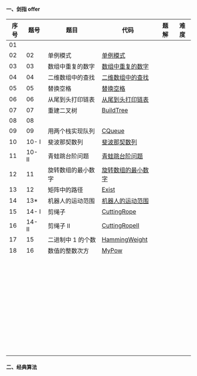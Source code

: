 #### 一、剑指 offer

| 序号 | 题号   | 题目               | 代码                                                         | 题解 | 难度 |
| ---- | ------ | ------------------ | ------------------------------------------------------------ | ---- | ---- |
| 01   |        |                    |                                                              |      |      |
| 02   | 02     | 单例模式           | [单例模式]()                                                 |      |      |
| 03   | 03     | 数组中重复的数字   | [数组中重复的数字]()                                         |      |      |
| 04   | 04     | 二维数组中的查找   | [二维数组中的查找]()                                         |      |      |
| 05   | 05     | 替换空格           | [替换空格]()                                                 |      |      |
| 06   | 06     | 从尾到头打印链表   | [从尾到头打印链表]()                                         |      |      |
| 07   | 07     | 重建二叉树         | [BuildTree](https://github.com/huangliangyun/LeetCode/blob/master/src/com/stardust/offer/BuildTree.java) |      |      |
| 08   | 08     |                    |                                                              |      |      |
| 09   | 09     | 用两个栈实现队列   | [CQueue](https://github.com/huangliangyun/LeetCode/blob/master/src/com/stardust/offer/CQueue.java) |      |      |
| 10   | 10- I  | 斐波那契数列       | [斐波那契数列]()                                             |      |      |
| 11   | 10- II | 青蛙跳台阶问题     | [青蛙跳台阶问题]()                                           |      |      |
| 12   | 11     | 旋转数组的最小数字 | [旋转数组的最小数字]()                                       |      |      |
| 13   | 12     | 矩阵中的路径       | [Exist](https://github.com/huangliangyun/LeetCode/blob/master/src/com/stardust/offer/Exist.java) |      |      |
| 14   | 13*    | 机器人的运动范围   | [机器人的运动范围]()                                         |      |      |
| 15   | 14- I  | 剪绳子             | [CuttingRope](https://github.com/huangliangyun/LeetCode/blob/master/src/com/stardust/offer/CuttingRope.java) |      |      |
| 16   | 14- II | 剪绳子 II          | [CuttingRopeII](https://github.com/huangliangyun/LeetCode/blob/master/src/com/stardust/offer/CuttingRope2.java) |      |      |
| 17   | 15     | 二进制中 1 的个数  | [HammingWeight]()                                            |      |      |
| 18   | 16     | 数值的整数次方     | [MyPow]()                                                    |      |      |
|      |        |                    |                                                              |      |      |
|      |        |                    |                                                              |      |      |
|      |        |                    |                                                              |      |      |
|      |        |                    |                                                              |      |      |
|      |        |                    |                                                              |      |      |
|      |        |                    |                                                              |      |      |
|      |        |                    |                                                              |      |      |
|      |        |                    |                                                              |      |      |
|      |        |                    |                                                              |      |      |
|      |        |                    |                                                              |      |      |
|      |        |                    |                                                              |      |      |
|      |        |                    |                                                              |      |      |
|      |        |                    |                                                              |      |      |
|      |        |                    |                                                              |      |      |
|      |        |                    |                                                              |      |      |
|      |        |                    |                                                              |      |      |
|      |        |                    |                                                              |      |      |
|      |        |                    |                                                              |      |      |
|      |        |                    |                                                              |      |      |
|      |        |                    |                                                              |      |      |
|      |        |                    |                                                              |      |      |
|      |        |                    |                                                              |      |      |
|      |        |                    |                                                              |      |      |
|      |        |                    |                                                              |      |      |
|      |        |                    |                                                              |      |      |
|      |        |                    |                                                              |      |      |
|      |        |                    |                                                              |      |      |
|      |        |                    |                                                              |      |      |
|      |        |                    |                                                              |      |      |
|      |        |                    |                                                              |      |      |
|      |        |                    |                                                              |      |      |
|      |        |                    |                                                              |      |      |
|      |        |                    |                                                              |      |      |
|      |        |                    |                                                              |      |      |
|      |        |                    |                                                              |      |      |
|      |        |                    |                                                              |      |      |
|      |        |                    |                                                              |      |      |
|      |        |                    |                                                              |      |      |
|      |        |                    |                                                              |      |      |
|      |        |                    |                                                              |      |      |
|      |        |                    |                                                              |      |      |
|      |        |                    |                                                              |      |      |
|      |        |                    |                                                              |      |      |
|      |        |                    |                                                              |      |      |
|      |        |                    |                                                              |      |      |



#### 二、经典算法